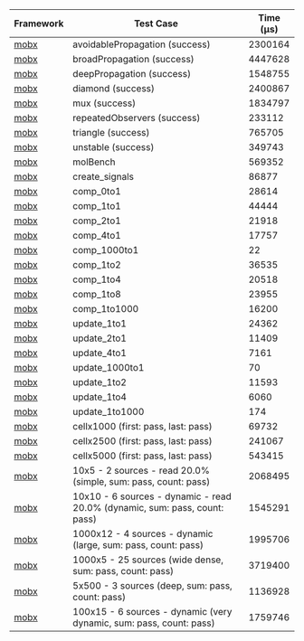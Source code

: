 | Framework | Test Case | Time (μs) |
| --- | --- | --- |
| [mobx](https://github.com/mobxjs/mobx.dart) | avoidablePropagation (success) | 2300164 |
| [mobx](https://github.com/mobxjs/mobx.dart) | broadPropagation (success) | 4447628 |
| [mobx](https://github.com/mobxjs/mobx.dart) | deepPropagation (success) | 1548755 |
| [mobx](https://github.com/mobxjs/mobx.dart) | diamond (success) | 2400867 |
| [mobx](https://github.com/mobxjs/mobx.dart) | mux (success) | 1834797 |
| [mobx](https://github.com/mobxjs/mobx.dart) | repeatedObservers (success) | 233112 |
| [mobx](https://github.com/mobxjs/mobx.dart) | triangle (success) | 765705 |
| [mobx](https://github.com/mobxjs/mobx.dart) | unstable (success) | 349743 |
| [mobx](https://github.com/mobxjs/mobx.dart) | molBench | 569352 |
| [mobx](https://github.com/mobxjs/mobx.dart) | create_signals | 86877 |
| [mobx](https://github.com/mobxjs/mobx.dart) | comp_0to1 | 28614 |
| [mobx](https://github.com/mobxjs/mobx.dart) | comp_1to1 | 44444 |
| [mobx](https://github.com/mobxjs/mobx.dart) | comp_2to1 | 21918 |
| [mobx](https://github.com/mobxjs/mobx.dart) | comp_4to1 | 17757 |
| [mobx](https://github.com/mobxjs/mobx.dart) | comp_1000to1 | 22 |
| [mobx](https://github.com/mobxjs/mobx.dart) | comp_1to2 | 36535 |
| [mobx](https://github.com/mobxjs/mobx.dart) | comp_1to4 | 20518 |
| [mobx](https://github.com/mobxjs/mobx.dart) | comp_1to8 | 23955 |
| [mobx](https://github.com/mobxjs/mobx.dart) | comp_1to1000 | 16200 |
| [mobx](https://github.com/mobxjs/mobx.dart) | update_1to1 | 24362 |
| [mobx](https://github.com/mobxjs/mobx.dart) | update_2to1 | 11409 |
| [mobx](https://github.com/mobxjs/mobx.dart) | update_4to1 | 7161 |
| [mobx](https://github.com/mobxjs/mobx.dart) | update_1000to1 | 70 |
| [mobx](https://github.com/mobxjs/mobx.dart) | update_1to2 | 11593 |
| [mobx](https://github.com/mobxjs/mobx.dart) | update_1to4 | 6060 |
| [mobx](https://github.com/mobxjs/mobx.dart) | update_1to1000 | 174 |
| [mobx](https://github.com/mobxjs/mobx.dart) | cellx1000 (first: pass, last: pass) | 69732 |
| [mobx](https://github.com/mobxjs/mobx.dart) | cellx2500 (first: pass, last: pass) | 241067 |
| [mobx](https://github.com/mobxjs/mobx.dart) | cellx5000 (first: pass, last: pass) | 543415 |
| [mobx](https://github.com/mobxjs/mobx.dart) | 10x5 - 2 sources - read 20.0% (simple, sum: pass, count: pass) | 2068495 |
| [mobx](https://github.com/mobxjs/mobx.dart) | 10x10 - 6 sources - dynamic - read 20.0% (dynamic, sum: pass, count: pass) | 1545291 |
| [mobx](https://github.com/mobxjs/mobx.dart) | 1000x12 - 4 sources - dynamic (large, sum: pass, count: pass) | 1995706 |
| [mobx](https://github.com/mobxjs/mobx.dart) | 1000x5 - 25 sources (wide dense, sum: pass, count: pass) | 3719400 |
| [mobx](https://github.com/mobxjs/mobx.dart) | 5x500 - 3 sources (deep, sum: pass, count: pass) | 1136928 |
| [mobx](https://github.com/mobxjs/mobx.dart) | 100x15 - 6 sources - dynamic (very dynamic, sum: pass, count: pass) | 1759746 |
